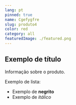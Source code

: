 ```yaml
---
lang: pt
pinned: true
name: Cgefygfre
slug: produto4
color: red
category: all
featuredImage: ./featured.png
---
```


## Exemplo de título

Informação sobre o produto.

Exemplo de lista:

- Exemplo de **negrito**
- Exemplo de _itálico_
